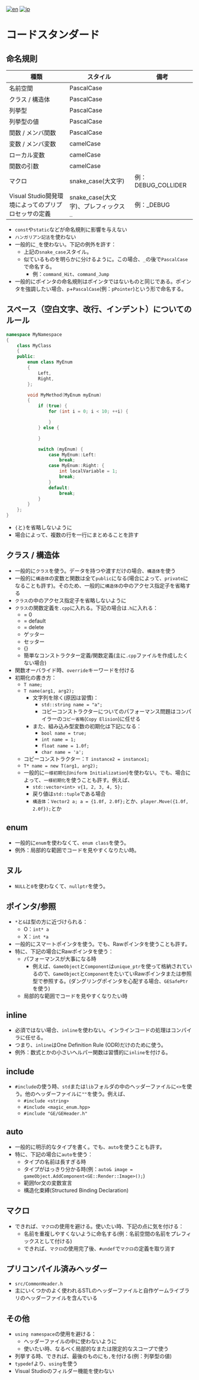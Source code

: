 [![en](https://img.shields.io/badge/lang-en-red.svg)](./CodeStandard.md)
[![jp](https://img.shields.io/badge/lang-jp-green.svg)](./CodeStandard.jp.md)

# コードスタンダード

## 命名規則

| 種類 | スタイル | 備考 |
| ---- | ---- | ---- |
| 名前空間 | PascalCase | |
| クラス / 構造体 | PascalCase | |
| 列挙型 | PascalCase | |
| 列挙型の値 | PascalCase | |
| 関数 / メンバ関数 | PascalCase | |
| 変数 / メンバ変数 | camelCase | |
| ローカル変数 | camelCase | |
| 関数の引数 | camelCase | |
| マクロ | snake_case(大文字) | 例：DEBUG_COLLIDER |
| Visual Studio開発環境によってのプリプロセッサの定義 | snake_case(大文字)、プレフィックス `_` | 例：_DEBUG |

* `const`や`static`などが命名規則に影響を与えない
* `ハンガリアン記法`を使わない
* 一般的に`_`を使わない。下記の例外を許す：
	* 上記の`snake_case`スタイル。
	* 似ているものを明らかに分けるように。この場合、`_`の後で`PascalCase`で命名する。
		* 例：`command_Hit`、`command_Jump`
* 一般的にポインタの命名規則はポインタではないものと同じである。ポインタを強調したい場合、`p`+`PascalCase`(例：`pPointer`)という形で命名する。

## スペース（空白文字、改行、インデント）についてのルール

``` cpp
namespace MyNamespace
{
	class MyClass
	{
	public:
		enum class MyEnum
		{
			Left,
			Right,
		};

		void MyMethod(MyEnum myEnum)
		{
			if (true) {
				for (int i = 0; i < 10; ++i) {

				}
			} else {

			}

			switch (myEnum) {
				case MyEnum::Left:
					break;
				case MyEnum::Right: {
					int localVariable = 1;
					break;
				}
				default:
					break;
			}
		}
	};
}
```

* `{`と`}`を省略しないように
* 場合によって、複数の行を一行にまとめることを許す

## クラス / 構造体

* 一般的に`クラス`を使う。データを持つや渡すだけの場合、`構造体`を使う
* 一般的に`構造体`の変数と関数は全て`public`になる(場合によって、`private`になることも許す)。そのため、一般的に`構造体`の中のアクセス指定子を省略する
* `クラス`の中のアクセス指定子を省略しないように
* `クラス`の関数定義を`.cpp`に入れる。下記の場合は`.h`に入れる：
	* = 0
	* = default
	* = delete
	* ゲッター
	* セッター
	* {}
	* 簡単なコンストラクター定義/関数定義(主に`.cpp`ファイルを作成したくない場合)
* 関数オーバライド時、`override`キーワードを付ける
* 初期化の書き方：
	* `T name;`
	* `T name(arg1, arg2);`
		* 文字列を除く(原因は習慣)：
			* `std::string name = "a";`
			* コピーコンストラクターについてのパフォーマンス問題はコンパイラーの`コピー省略`(`Copy Elision`)に任せる
		* また、組み込み型変数の初期化は下記になる：
			* `bool name = true;`
			* `int name = 1;`
			* `float name = 1.0f;`
			* `char name = 'a';`
	* コピーコンストラクター：`T instance2 = instance1;`
	* `T* name = new T(arg1, arg2);`
	* 一般的に`一様初期化`(`Uniform Initialization`)を使わない。でも、場合によって、`一様初期化`を使うことも許す。例えば、
		* `std::vector<int> v{1, 2, 3, 4, 5};`
		* 戻り値は`std::tuple`である場合
		* `構造体`：`Vector2 a; a = {1.0f, 2.0f};`とか、`player.Move({1.0f, 2.0f});`とか

## enum

* 一般的に`enum`を使わなくて、`enum class`を使う。
* 例外：局部的な範囲でコードを見やすくなりたい時。

## ヌル

* `NULL`と`0`を使わなくて、`nullptr`を使う。

## ポインタ/参照

* `*`と`&`は型の方に近づけられる：
	* O：`int* a`
	* X：`int *a`
* 一般的にスマートポインタを使う。でも、Rawポインタを使うことも許す。
* 特に、下記の場合にRawポインタを使う：
	* パフォーマンスが大事になる時
		* 例えば、`GameObject`と`Component`は`unique_ptr`を使って格納されているので、`GameObject`と`Component`をたいていRawポインタまたは参照型で参照する。(ダングリングポインタを心配する場合、`GESafePtr`を使う)
	* 局部的な範囲でコードを見やすくなりたい時

## inline

* 必須ではない場合、`inline`を使わない。インラインコードの処理はコンパイラに任せる。
* つまり、`inline`はOne Definition Rule (ODR)だけのために使う。
* 例外：数式とかの小さいヘルパー関数は習慣的に`inline`を付ける。

## include

* `#include`の使う時、`std`または`lib`フォルダの中のヘッダーファイルに`<>`を使う。他のヘッダーファイルに`""`を使う。例えば、
	* `#include <string>`
	* `#include <magic_enum.hpp>`
	* `#include "GE/GEHeader.h"`

## auto

* 一般的に明示的なタイプを書く。でも、`auto`を使うことも許す。
* 特に、下記の場合に`auto`を使う：
	* タイプの名前は長すぎる時
	* タイプがはっきり分かる時(例：`auto& image = gameObject.AddComponent<GE::Render::Image>();`)
	* 範囲for文の変数宣言
	* 構造化束縛(Structured Binding Declaration)

## マクロ

* できれば、`マクロ`の使用を避ける。使いたい時、下記の点に気を付ける：
	* 名前を重複しやすくないように命名する(例：名前空間の名前をプレフィックスとして付ける)
	* できれば、`マクロ`の使用完了後、`#undef`で`マクロ`の定義を取り消す

## プリコンパイル済みヘッダー

* `src/CommonHeader.h`
* 主にいくつかのよく使われるSTLのヘッダーファイルと自作ゲームライブラリのヘッダーファイルを含んでいる

## その他
* `using namespace`の使用を避ける：
	* ヘッダーファイルの中に使わないように
	* 使いたい時、なるべく局部的なまたは限定的なスコープで使う
* 列挙する時、できれば、最後のものにも`,`を付ける(例：列挙型の値)
* `typedef`より、`using`を使う
* Visual Studioのフィルダー機能を使わない